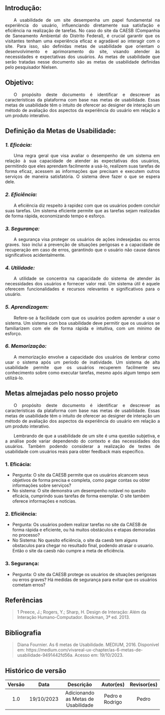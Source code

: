 ## Introdução:
 <p align="justify">&emsp;&emsp;A usabilidade de um site desempenha um papel fundamental na experiência do usuário, influenciando diretamente sua satisfação e eficiência na realização de tarefas. No caso do site da CAESB (Companhia de Saneamento Ambiental do Distrito Federal), é crucial garantir que os visitantes tenham uma experiência eficaz e agradável ao interagir com o site. Para isso, são definidas metas de usabilidade que orientam o desenvolvimento e aprimoramento do site, visando atender às necessidades e expectativas dos usuários. As metas de usabilidade que serão tratadas nesse documento são as metas de usabilidade definidas pelo pesquisador Nielsen.</p>

## Objetivo:
<p align="justify">&emsp;&emsp;O propósito deste documento é identificar e descrever as características da plataforma com base nas metas de usabilidade. Essas metas de usabilidade têm o intuito de oferecer ao designer de interação um método de avaliação dos aspectos da experiência do usuário em relação a um produto interativo.</p>

## Definição da Metas de Usabilidade:
### *1. Eficácia:*
<p align="justify">&emsp;&emsp;Uma regra geral que visa avaliar o desempenho de um sistema em relação à sua capacidade de atender às expectativas dos usuários, permitindo que eles aprendam facilmente a usá-lo, realizem suas tarefas de forma eficaz, acessem as informações que precisam e executem outros serviços de maneira satisfatória. O sistema deve fazer o que se espera dele.</p>

### *2. Eficiência:*
<p align="justify">&emsp;&emsp;A eficiência diz respeito à rapidez com que os usuários podem concluir suas tarefas. Um sistema eficiente permite que as tarefas sejam realizadas de forma rápida, economizando tempo e esforço.</p>

### *3. Segurança:*
<p align="justify">&emsp;&emsp;A segurança visa proteger os usuários de ações indesejadas ou erros graves. Isso inclui a prevenção de situações perigosas e a capacidade de recuperação em caso de erros, garantindo que o usuário não cause danos significativos acidentalmente.</p>

### *4. Utilidade:* 
<p align="justify">&emsp;&emsp;A utilidade se concentra na capacidade do sistema de atender às necessidades dos usuários e fornecer valor real. Um sistema útil é aquele oferecem funcionalidades e recursos relevantes e significativos para o usuário.</p>

### *5. Aprendizagem:* 
<p align="justify">&emsp;&emsp;Refere-se à facilidade com que os usuários podem aprender a usar o sistema. Um sistema com boa usabilidade deve permitir que os usuários se familiarizem com ele de forma rápida e intuitiva, com um mínimo de esforço.</p>

### *6. Memorização:*
<p align="justify">&emsp;&emsp;A memorização envolve a capacidade dos usuários de lembrar como usar o sistema após um período de inatividade. Um sistema de alta usabilidade permite que os usuários recuperem facilmente seu conhecimento sobre como executar tarefas, mesmo após algum tempo sem utilizá-lo.</p>


## Metas almejadas pelo nosso projeto

<p align="justify">&emsp;&emsp;O propósito deste documento é identificar e descrever as características da plataforma com base nas metas de usabilidade. Essas metas de usabilidade têm o intuito de oferecer ao designer de interação um método de avaliação dos aspectos da experiência do usuário em relação a um produto interativo.</p>

<p align="justify">&emsp;&emsp;Lembrando de que a usabilidade de um site é uma questão subjetiva, e a análise pode variar dependendo do contexto e das necessidades dos usuários. Também podendo considerar a realização de testes de usabilidade com usuários reais para obter feedback mais específico.</p>

### 1. Eficácia:

- Pergunta: O site da CAESB permite que os usuários alcancem seus objetivos de forma precisa e completa, como pagar contas ou obter informações sobre serviços?
- No sistema: O site demonstra um desempenho notável no quesito eficácia, cumprindo suas tarefas de forma exemplar. O site também oferece informações e noticias.

### 2. Eficiência:

 - Pergunta: Os usuários podem realizar tarefas no site da CAESB de forma rápida e eficiente, ou há muitos obstáculos e etapas demoradas no processo?
 - No Sistema: No quesito eficiência, o site da caesb tem alguns obstaculos para chegar no resultado final, podendo atrasar o usuario. Então o site da caesb não cumpre a meta de eficiência. 

### 3. Segurança:

- Pergunta: O site da CAESB protege os usuários de situações perigosas ou erros graves? Há medidas de segurança para evitar que os usuários cometam erros?



## Referências

> <p id="1">1 Preece, J.; Rogers, Y.; Sharp, H. Design de Interação: Além da Interação Humano-Computador. Bookman, 3ª ed. 2013.</p>

## Bibliografia

> <p id="1">Diana Fournier. As 6 metas de Usabilidade. MEDIUM, 2016. Disponível em: https://medium.com/vivareal-ux-chapter/as-6-metas-de-usabilidade-9491442fd56a. Acesso em: 19/10/2023.</p> 


## Histórico de versão
<center>

| Versão |    Data    |      Descrição       |  Autor(es) | Revisor(es) |
| :----: | :--------: | :------------------: | :-----: | :-----: |
|  1.0   | 19/10/2023 | Adicionando as Metas de Usabilidade | Pedro e Rodrigo| Pedro |

</center>